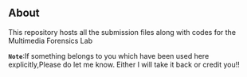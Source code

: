 ## About
This repository hosts all the submission files along with codes for the Multimedia Forensics Lab

__`Note`__:If something belongs to you which have been used here explicitly,Please do let me know. Either I will take it back or credit you!!
